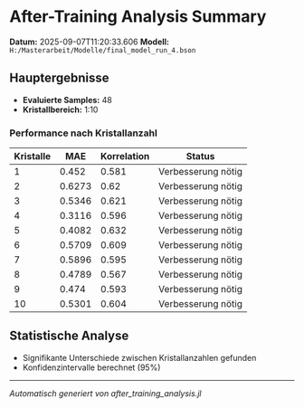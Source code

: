 # After-Training Analysis Summary

**Datum:** 2025-09-07T11:20:33.606
**Modell:** `H:/Masterarbeit/Modelle/final_model_run_4.bson`

## Hauptergebnisse

- **Evaluierte Samples:** 48
- **Kristallbereich:** 1:10

### Performance nach Kristallanzahl

| Kristalle | MAE | Korrelation | Status |
|-----------|-----|-------------|--------|
| 1 | 0.452 | 0.581 | Verbesserung nötig |
| 2 | 0.6273 | 0.62 | Verbesserung nötig |
| 3 | 0.5346 | 0.621 | Verbesserung nötig |
| 4 | 0.3116 | 0.596 | Verbesserung nötig |
| 5 | 0.4082 | 0.632 | Verbesserung nötig |
| 6 | 0.5709 | 0.609 | Verbesserung nötig |
| 7 | 0.5896 | 0.595 | Verbesserung nötig |
| 8 | 0.4789 | 0.567 | Verbesserung nötig |
| 9 | 0.474 | 0.593 | Verbesserung nötig |
| 10 | 0.5301 | 0.604 | Verbesserung nötig |

## Statistische Analyse

- Signifikante Unterschiede zwischen Kristallanzahlen gefunden
- Konfidenzintervalle berechnet (95%)

---
*Automatisch generiert von after_training_analysis.jl*
